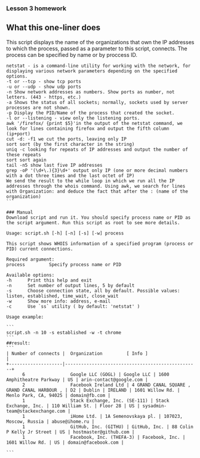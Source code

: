 ### Lesson 3 homework

## What this one-liner does
This script displays the name of the organizations that own the IP addresses to which the process, passed as a parameter to this script, connects. The process can be specified by name or by proccess ID.
````
netstat - is a command-line utility for working with the network, for displaying various network parameters depending on the specified options.
-t or --tcp - show tcp ports
-u or --udp - show udp ports
-n Show network addresses as numbers. Show ports as number, not letters. (443 - https, etc.)
-a Shows the status of all sockets; normally, sockets used by server processes are not shown.
-p Display the PID/Name of the process that created the socket.
-l or --listening - view only the listening ports.
awk '/firefox/ {print $5}'in the output of the netstat command, we look for lines containing firefox and output the fifth column (ip+port)
cut -d: -f1 we cut the ports, leaving only IP
sort sort (by the first character in the string)
uniq -c looking for repeats of IP addresses and output the number of these repeats
sort sort again
tail -n5 show last five IP addresses
grep -oP '(\d+\.){3}\d+' output only IP (one or more decimal numbers with a dot three times and the last octet of IP)
We send the result to the while loop in which we run all the IP addresses through the whois command. Using awk, we search for lines with Organization: and deduce the fact that after the : (name of the organization)
```

### Manual
Download script and run it. You should specify process name or PID as the script argument. Run this script as root to see more details.

Usage: script.sh [-h] [-n] [-s] [-w] process

This script shows WHOIS information of a specified program (process or PID) current connections.

Required argument:
process         Specify process name or PID

Available options:
-h      Print this help and exit
-n      Set number of output lines, 5 by default
-s      Choose connection state, all by default. Possible values: listen, established, time_wait, close_wait
-w      Show more info: address, e-mail 
-c      Use `ss` utility ( by default: 'netstat' )

Usage example:

```
script.sh -n 10 -s established -w -t chrome
```
##result:
```
| Number of connects |  Organization         [ Info ]                  | 
+--------------------|--------------------------------------------------+
      6                 Google LLC (GOGL) | Google LLC | 1600 Amphitheatre Parkway | US | arin-contact@google.com |
      2                 Facebook Ireland Ltd | 4 GRAND CANAL SQUARE , GRAND CANAL HARBOUR , | D2 | Dublin | IRELAND | 1601 Willow Rd. | Menlo Park, CA, 94025 | domain@fb.com |
      1                 Stack Exchange, Inc. (SE-111) | Stack Exchange, Inc. | 110 William St. | Floor 28 | US | sysadmin-team@stackexchange.com |
      1                 iHome Ltd. | 1A Semenovskaya pl. | 107023, Moscow, Russia | abuse@ihome.ru |
      1                 GitHub, Inc. (GITHU) | GitHub, Inc. | 88 Colin P Kelly Jr Street | US | hostmaster@github.com |
      1                 Facebook, Inc. (THEFA-3) | Facebook, Inc. | 1601 Willow Rd. | US | domain@facebook.com |

```